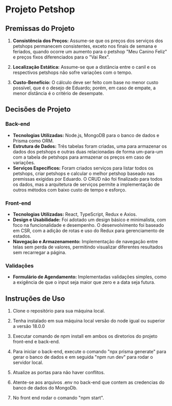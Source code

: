# Projeto Petshop

## Premissas do Projeto

1. **Consistência dos Preços:** Assume-se que os preços dos serviços dos petshops permanecem consistentes, exceto nos finais de semana e feriados, quando ocorre um aumento para o petshop "Meu Canino Feliz" e preços fixos diferenciados para o "Vai Rex".

2. **Localização Estática:** Assume-se que a distância entre o canil e os respectivos petshops não sofre variações com o tempo.

3. **Custo-Benefício:** O cálculo deve ser feito com base no menor custo possível, que é o desejo de Eduardo; porém, em caso de empate, a menor distância é o critério de desempate.

## Decisões de Projeto

### Back-end

- **Tecnologias Utilizadas:** Node.js, MongoDB para o banco de dados e Prisma como ORM.
- **Estrutura de Dados:** Três tabelas foram criadas, uma para armazenar os dados dos petshops e outras duas relacionadas de forma um-para-um com a tabela de petshops para armazenar os preços em caso de variações.
- **Serviços Específicos:** Foram criados serviços para listar todos os petshops, criar petshops e calcular o melhor petshop baseado nas premissas exigidas por Eduardo. O CRUD não foi finalizado para todos os dados, mas a arquitetura de serviços permite a implementação de outros métodos com baixo custo de tempo e esforço.

### Front-end

- **Tecnologias Utilizadas:** React, TypeScript, Redux e Axios.
- **Design e Usabilidade:** Foi adotado um design básico e minimalista, com foco na funcionalidade e desempenho. O desenvolvimento foi baseado em CSR, com a adição de rotas e uso do Redux para gerenciamento de estados.
- **Navegação e Armazenamento:** Implementação de navegação entre telas sem perda de valores, permitindo visualizar diferentes resultados sem recarregar a página.

### Validações

- **Formulário de Agendamento:** Implementadas validações simples, como a exigência de que o input seja maior que zero e a data seja futura.

## Instruções de Uso

1. Clone o repositório para sua máquina local.

2. Tenha instalado em sua máquina local versão do node igual ou superior a versão 18.0.0

2. Executar comando de npm install em ambos os diretorios do projeto front-end e back-end.

3. Para iniciar o back-end, execute o comando "npx prisma generate" para gerar o banco de dados e em seguida "npm run dev" para rodar o servidor local.

5. Atualize as portas para não haver conflitos.

6. Atente-se aos arquivos .env no back-end que contem as credencias do banco de dados do MongoDb.

4. No front end rodar o comando "npm start".




